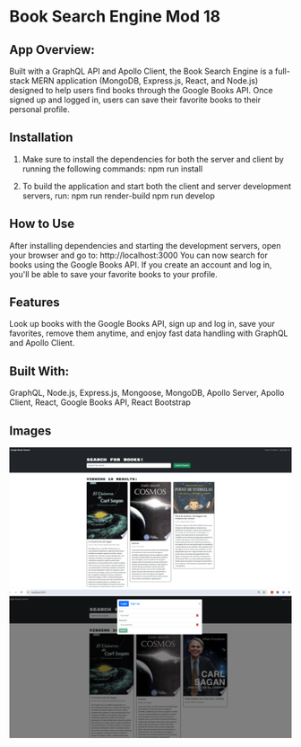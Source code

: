 # Book Search Engine Mod 18

## App Overview:

Built with a GraphQL API and Apollo Client, the Book Search Engine is a full-stack MERN application (MongoDB, Express.js, React, and Node.js) designed to help users find books through the Google Books API. Once signed up and logged in, users can save their favorite books to their personal profile.

## Installation

1.  Make sure to install the dependencies for both the server and client by running the following commands: npm run install

2.  To build the application and start both the client and server development servers, run:
npm run render-build
npm run develop


## How to Use

After installing dependencies and starting the development servers, open your browser and go to: http://localhost:3000
You can now search for books using the Google Books API. If you create an account and log in, you'll be able to save your favorite books to your profile.


## Features

Look up books with the Google Books API, sign up and log in, save your favorites, remove them anytime, and enjoy fast data handling with GraphQL and Apollo Client.

## Built With:

GraphQL, Node.js, Express.js, Mongoose, MongoDB, Apollo Server, Apollo Client, React, Google Books API, React Bootstrap
## Images 

![Descripción de la imagen](/cuatro.png)
![Descripción de la imagen](client/images/cinco.png)
